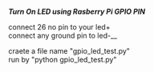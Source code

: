 ***Turn On LED using Rasberry Pi GPIO PIN***

connect 26 no pin to your led+ <br />
connect any ground pin to led-__

craete a file name "gpio_led_test.py"<br />
run by "python gpio_led_test.py"<br />
